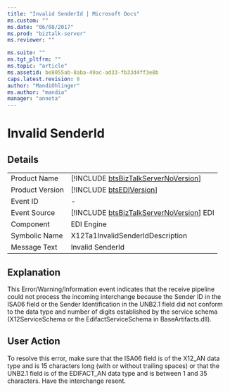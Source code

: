 ```yaml
---
title: "Invalid SenderId | Microsoft Docs"
ms.custom: ""
ms.date: "06/08/2017"
ms.prod: "biztalk-server"
ms.reviewer: ""

ms.suite: ""
ms.tgt_pltfrm: ""
ms.topic: "article"
ms.assetid: be8055ab-8aba-49ac-ad33-fb33d4ff3e8b
caps.latest.revision: 8
author: "MandiOhlinger"
ms.author: "mandia"
manager: "anneta"
---
```

# Invalid SenderId
## Details  
  
|                 |                                                                                         |
|-----------------|-----------------------------------------------------------------------------------------|
|  Product Name   |   [!INCLUDE [btsBizTalkServerNoVersion](../includes/btsbiztalkservernoversion-md.md)]   |
| Product Version |               [!INCLUDE [btsEDIVersion](../includes/btsediversion-md.md)]               |
|    Event ID     |                                            -                                            |
|  Event Source   | [!INCLUDE [btsBizTalkServerNoVersion](../includes/btsbiztalkservernoversion-md.md)] EDI |
|    Component    |                                       EDI Engine                                        |
|  Symbolic Name  |                            X12Ta1InvalidSenderIdDescription                             |
|  Message Text   |                                    Invalid SenderId                                     |
  
## Explanation  
 This Error/Warning/Information event indicates that the receive pipeline could not process the incoming interchange because the Sender ID in the ISA06 field or the Sender Identification in the UNB2.1 field did not conform to the data type and number of digits established by the service schema (X12ServiceSchema or the EdifactServiceSchema in BaseArtifacts.dll).  
  
## User Action  
 To resolve this error, make sure that the ISA06 field is of the X12_AN data type and is 15 characters long (with or without trailing spaces) or that the UNB2.1 field is of the EDIFACT_AN data type and is between 1 and 35 characters. Have the interchange resent.